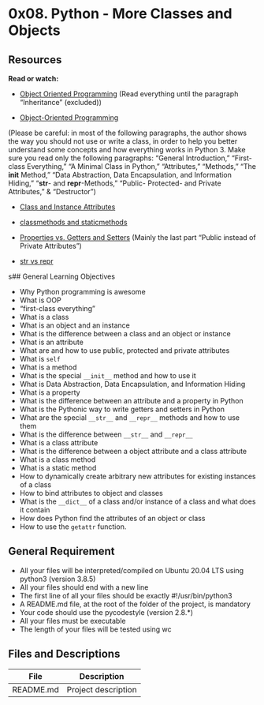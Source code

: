 # 0x08. Python - More Classes and Objects

## Resources

**Read or watch:**


- [Object Oriented Programming](https://python.swaroopch.com/oop.html) (Read everything until the paragraph “Inheritance” (excluded))

- [Object-Oriented Programming](https://python-course.eu/oop/object-oriented-programming.php)

(Please be careful: in most of the following paragraphs, the author shows the way you should not
use or write a class, in order to help you better understand some concepts and how everything works
in Python 3. Make sure you read only the following paragraphs: “General Introduction,” 
“First-class Everything,” “A Minimal Class in Python,” “Attributes,” “Methods,” “The __init__ Method,”
“Data Abstraction, Data Encapsulation, and Information Hiding,” “__str__- and __repr__-Methods,”
“Public- Protected- and Private Attributes,” & “Destructor”)

- [Class and Instance Attributes](https://python-course.eu/oop/class-instance-attributes.php)

- [classmethods and staticmethods](https://www.youtube.com/watch?v=rq8cL2XMM5M)

- [Properties vs. Getters and Setters](https://python-course.eu/oop/properties-vs-getters-and-setters.php) (Mainly the last part “Public instead of Private Attributes”)

- [str vs repr](https://shipit.dev/posts/python-str-vs-repr.html)


s## General Learning Objectives

* Why Python programming is awesome
* What is OOP
* “first-class everything”
* What is a class
* What is an object and an instance
* What is the difference between a class and an object or instance
* What is an attribute
* What are and how to use public, protected and private attributes
* What is `self`
* What is a method
* What is the special `__init__` method and how to use it
* What is Data Abstraction, Data Encapsulation, and Information Hiding
* What is a property
* What is the difference between an attribute and a property in Python
* What is the Pythonic way to write getters and setters in Python
* What are the special `__str__` and `__repr__` methods and how to use them
* What is the difference between `__str__` and `__repr__`
* What is a class attribute
* What is the difference between a object attribute and a class attribute
* What is a class method
* What is a static method
* How to dynamically create arbitrary new attributes for existing instances of a class
* How to bind attributes to object and classes
* What is the `__dict__` of a class and/or instance of a class and what does it contain
* How does Python find the attributes of an object or class
* How to use the `getattr` function.

## General Requirement

- All your files will be interpreted/compiled on Ubuntu 20.04 LTS using python3 (version 3.8.5)
- All your files should end with a new line
- The first line of all your files should be exactly #!/usr/bin/python3
- A README.md file, at the root of the folder of the project, is mandatory
- Your code should use the pycodestyle (version 2.8.*)
- All your files must be executable
- The length of your files will be tested using wc

## Files and Descriptions 


| File          | Description |
|---------------|---------------|
| README.md     | Project description|
